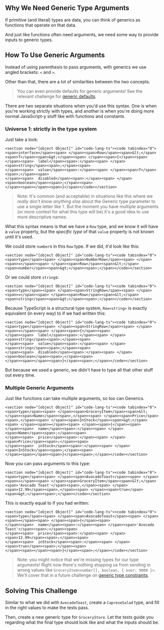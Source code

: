 ## Why We Need Generic Type Arguments

If primitive (and literal) types are data, you can think of generics as functions that operate on that data.

And just like functions often need arguments, we need some way to provide inputs to generic types.

## How To Use Generic Arguments

Instead of using parenthesis to pass arguments, with generics we use angled brackets: `<` and `>`.

Other than that, there are a lot of similarities between the two concepts.

> You can even provide defaults for generic arguments! See the relevant challenge for [generic defaults](https://typehero.dev/challenge/default-generic-arguments).

There are two separate situations when you'd use this syntax. One is when you're working strictly with types, and another is when you're doing more normal JavaScript-y stuff like with functions and constants.

### Universe 1: strictly in the type system

Just take a look:

```
<section node="[object Object]" id="code-lang-ts"><code tabindex="0"><span>interface</span><span> </span><span>Row</span><span>&lt;</span><span>T</span><span>&gt;</span><span> </span><span>{</span><span>
</span><span>  label</span><span>:</span><span> </span><span>string</span><span>;</span><span>
</span><span>  value</span><span>:</span><span> </span><span>T</span><span>;</span><span>
</span><span>  disabled</span><span>:</span><span> </span><span>boolean</span><span>;</span><span>
</span><span></span><span>}</span></code></section>
```

> Note: It's common (and acceptable) in situations like this where we _really don't know anything else_ about the Generic type parameter to use a single letter like `T`. But the moment you have multiple arguments (or more context for what this type will be) it's a good idea to use more descriptive names.

What this syntax means is that we have a `Row` type, and we know it will have a `value` property, but the _specific type_ of that `value` property is not known until it's used.

We could store `number`s in this `Row` type. If we did, it'd look like this:

```
<section node="[object Object]" id="code-lang-ts"><code tabindex="0"><span>type</span><span> </span><span>NumberRow</span><span> </span><span>=</span><span> </span><span>Row</span><span>&lt;</span><span>number</span><span>&gt;</span><span>;</span></code></section>
```

Or we could store `string`s:

```
<section node="[object Object]" id="code-lang-ts"><code tabindex="0"><span>type</span><span> </span><span>StringRow</span><span> </span><span>=</span><span> </span><span>Row</span><span>&lt;</span><span>string</span><span>&gt;</span><span>;</span></code></section>
```

Because TypeScript is a structural type system, `Row<string>` is exactly equivalent (in every way) to if we had written this:

```
<section node="[object Object]" id="code-lang-ts"><code tabindex="0"><span>type</span><span> </span><span>StringRow</span><span> </span><span>=</span><span> </span><span>{</span><span>
</span><span>  label</span><span>:</span><span> </span><span>string</span><span>;</span><span>
</span><span>  value</span><span>:</span><span> </span><span>string</span><span>;</span><span>
</span><span>  disabled</span><span>:</span><span> </span><span>boolean</span><span>;</span><span>
</span><span></span><span>}</span><span>;</span></code></section>
```

But because we used a generic, we didn't have to type all that other stuff out every time.

### Multiple Generic Arguments

Just like functions can take multiple arguments, so too can Generics.

```
<section node="[object Object]" id="code-lang-ts"><code tabindex="0"><span>type</span><span> </span><span>GroceryItem</span><span>&lt;</span><span>Name</span><span>,</span><span> </span><span>Price</span><span>,</span><span> </span><span>InStock</span><span>&gt;</span><span> </span><span>=</span><span> </span><span>{</span><span>
</span><span>  name</span><span>:</span><span> </span><span>Name</span><span>;</span><span>
</span><span>  price</span><span>:</span><span> </span><span>Price</span><span>;</span><span>
</span><span>  inStock</span><span>:</span><span> </span><span>InStock</span><span>;</span><span>
</span><span></span><span>}</span><span>;</span></code></section>
```

Now you can pass arguments to this type:

```
<section node="[object Object]" id="code-lang-ts"><code tabindex="0"><span>type</span><span> </span><span>AvocadoToast</span><span> </span><span>=</span><span> </span><span>GroceryItem</span><span>&lt;</span><span>'Avocado Toast'</span><span>,</span><span> </span><span>12.99</span><span>,</span><span> </span><span>true</span><span>&gt;</span><span>;</span></code></section>
```

This is exactly equal to if you had written:

```
<section node="[object Object]" id="code-lang-ts"><code tabindex="0"><span>type</span><span> </span><span>AvocadoToast</span><span> </span><span>=</span><span> </span><span>{</span><span>
</span><span>  name</span><span>:</span><span> </span><span>'Avocado Toast'</span><span>;</span><span>
</span><span>  price</span><span>:</span><span> </span><span>12.99</span><span>;</span><span>
</span><span>  inStock</span><span>:</span><span> </span><span>true</span><span>;</span><span>
</span><span></span><span>}</span><span>;</span></code></section>
```

> Note: you might notice that we're missing types for our type arguments! Right now there's nothing stopping us from sending in wrong values like `GroceryItem<number[], boolean, { over: 9000 }>`. We'll cover that in a future challenge on [generic type constraints](https://typehero.dev/challenge/generic-type-constraints).

## Solving This Challenge

Similar to what we did with `AvocadoToast`, create a `CapreseSalad` type, and fill in the right values to make the tests pass.

Then, create a new generic type for `GroceryStore`. Let the tests guide you regarding what the final type should look like and what the inputs should be.
